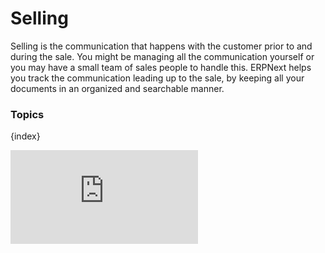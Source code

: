 # Selling

Selling is the communication that happens with the customer prior to and
during the sale. You might be managing all the communication yourself or you
may have a small team of sales people to handle this. ERPNext helps you track
the communication leading up to the sale, by keeping all your documents in an
organized and searchable manner.

### Topics

{index}


<div class="embed-container">
    <iframe src="https://www.youtube.com/embed/1eP90MWoDQM?rel=0" frameborder="0" allow="autoplay; encrypted-media" allowfullscreen>
    </iframe>
</div>
